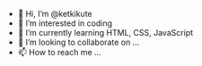 - 👋 Hi, I’m @ketkikute
- 👀 I’m interested in coding
- 🌱 I’m currently learning HTML, CSS, JavaScript
- 💞️ I’m looking to collaborate on ...
- 📫 How to reach me ...

<!---
ketkikute/ketkikute is a ✨ special ✨ repository because its `README.md` (this file) appears on your GitHub profile.
You can click the Preview link to take a look at your changes.
--->
